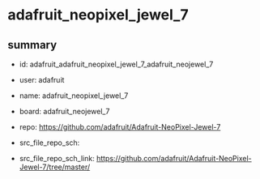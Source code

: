 # adafruit_neopixel_jewel_7
 
## summary 
* id: adafruit_adafruit_neopixel_jewel_7_adafruit_neojewel_7
* user: adafruit
* name: adafruit_neopixel_jewel_7
* board: adafruit_neojewel_7
* repo: https://github.com/adafruit/Adafruit-NeoPixel-Jewel-7



* src_file_repo_sch: 
* src_file_repo_sch_link: https://github.com/adafruit/Adafruit-NeoPixel-Jewel-7/tree/master/




